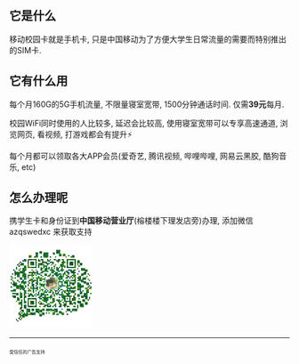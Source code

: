 ## 它是什么

移动校园卡就是手机卡, 只是中国移动为了方便大学生日常流量的需要而特别推出的SIM卡.

## 它有什么用

每个月160G的5G手机流量, 不限量寝室宽带, 1500分钟通话时间. 仅需**39元**每月.  

校园WiFi同时使用的人比较多, 延迟会比较高, 使用寝室宽带可以专享高速通道, 浏览网页, 看视频, 打游戏都会有提升⚡

每个月都可以领取各大APP会员(爱奇艺, 腾讯视频, 哔哩哔哩, 网易云黑胶, 酷狗音乐, etc)

## 怎么办理呢

携学生卡和身份证到**中国移动营业厅**(榕楼楼下理发店旁)办理, 添加微信 azqswedxc 来获取支持

<img src="https://raw.githubusercontent.com/TianYi0217/wkuer-rnc/main/docs/imgs/wechat-me.jpg" width="150" height="150">

---

<span style="font-size: 8px;">受信任的广告支持</span>